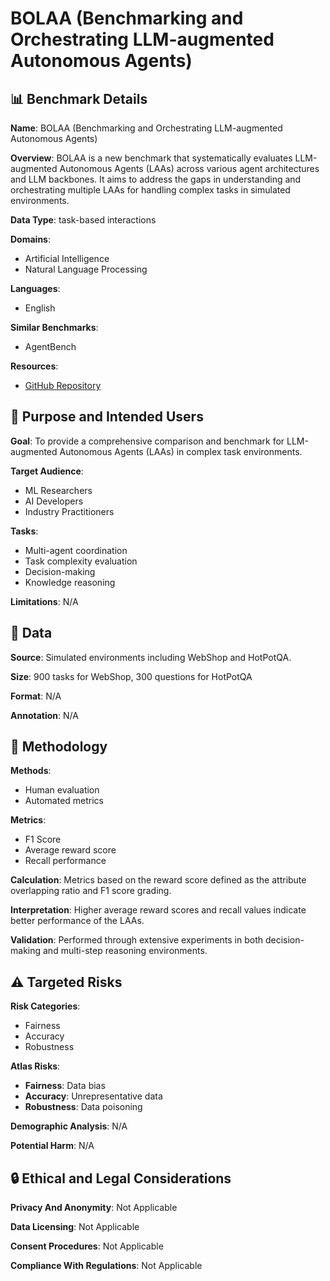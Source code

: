 # BOLAA (Benchmarking and Orchestrating LLM-augmented Autonomous Agents)

## 📊 Benchmark Details

**Name**: BOLAA (Benchmarking and Orchestrating LLM-augmented Autonomous Agents)

**Overview**: BOLAA is a new benchmark that systematically evaluates LLM-augmented Autonomous Agents (LAAs) across various agent architectures and LLM backbones. It aims to address the gaps in understanding and orchestrating multiple LAAs for handling complex tasks in simulated environments.

**Data Type**: task-based interactions

**Domains**:
- Artificial Intelligence
- Natural Language Processing

**Languages**:
- English

**Similar Benchmarks**:
- AgentBench

**Resources**:
- [GitHub Repository](https://github.com/salesforce/BOLAA)

## 🎯 Purpose and Intended Users

**Goal**: To provide a comprehensive comparison and benchmark for LLM-augmented Autonomous Agents (LAAs) in complex task environments.

**Target Audience**:
- ML Researchers
- AI Developers
- Industry Practitioners

**Tasks**:
- Multi-agent coordination
- Task complexity evaluation
- Decision-making
- Knowledge reasoning

**Limitations**: N/A

## 💾 Data

**Source**: Simulated environments including WebShop and HotPotQA.

**Size**: 900 tasks for WebShop, 300 questions for HotPotQA

**Format**: N/A

**Annotation**: N/A

## 🔬 Methodology

**Methods**:
- Human evaluation
- Automated metrics

**Metrics**:
- F1 Score
- Average reward score
- Recall performance

**Calculation**: Metrics based on the reward score defined as the attribute overlapping ratio and F1 score grading.

**Interpretation**: Higher average reward scores and recall values indicate better performance of the LAAs.

**Validation**: Performed through extensive experiments in both decision-making and multi-step reasoning environments.

## ⚠️ Targeted Risks

**Risk Categories**:
- Fairness
- Accuracy
- Robustness

**Atlas Risks**:
- **Fairness**: Data bias
- **Accuracy**: Unrepresentative data
- **Robustness**: Data poisoning

**Demographic Analysis**: N/A

**Potential Harm**: N/A

## 🔒 Ethical and Legal Considerations

**Privacy And Anonymity**: Not Applicable

**Data Licensing**: Not Applicable

**Consent Procedures**: Not Applicable

**Compliance With Regulations**: Not Applicable
